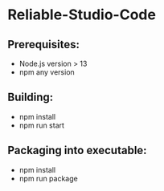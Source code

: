 # Reliable-Studio-Code

## Prerequisites:
- Node.js version > 13
- npm any version

## Building:
- npm install
- npm run start

## Packaging into executable:
- npm install
- npm run package
